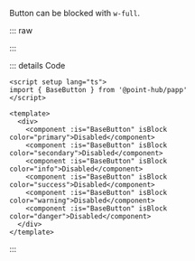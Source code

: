 Button can be blocked with `w-full`.

::: raw

<ClientOnly>
  <ButtonBlock />
</ClientOnly>

:::

::: details Code

```vue
<script setup lang="ts">
import { BaseButton } from '@point-hub/papp'
</script>

<template>
  <div>
    <component :is="BaseButton" isBlock color="primary">Disabled</component>
    <component :is="BaseButton" isBlock color="secondary">Disabled</component>
    <component :is="BaseButton" isBlock color="info">Disabled</component>
    <component :is="BaseButton" isBlock color="success">Disabled</component>
    <component :is="BaseButton" isBlock color="warning">Disabled</component>
    <component :is="BaseButton" isBlock color="danger">Disabled</component>
  </div>
</template>
```

:::
